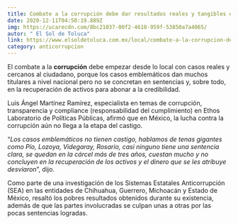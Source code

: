 ```yaml
---
title: Combate a la corrupción debe dar resultados reales y tangibles en lo local
date: 2020-12-11T04:50:19.889Z
img: https://ucarecdn.com/8bc21037-00f2-4618-959f-53850a7a4065/
autor: " El Sol de Toluca"
link: https://www.elsoldetoluca.com.mx/local/combate-a-la-corrupcion-debe-dar-resultados-reales-y-tangibles-en-lo-local-6120215.html
category: anticorrupcion
---
```

El combate a la **corrupción** debe empezar desde lo local con casos reales y cercanos al ciudadano, porque los casos emblemáticos dan muchos titulares a nivel nacional pero no se concretan en sentencias y, sobre todo, en la recuperación de activos para abonar a la credibilidad.

Luis Ángel Martínez Ramírez, especialista en temas de corrupción, transparencia y compliance (responsabilidad del cumplimiento) en Ethos Laboratorio de Políticas Públicas, afirmó que en México, la lucha contra la corrupción aún no llega a la etapa del castigo.

“*Los casos emblemáticos no tienen castigo, hablamos de tenas gigantes como Pío, Lozoya, Videgaray, Rosario, casi ninguno tiene una sentencia clara, se quedan en la cárcel más de tres años, cuestan mucho y no concluyen en la recuperación de los activos y el dinero que se les atribuye desviaron*”, dijo.

Como parte de una investigación de los Sistemas Estatales Anticorrupción (SEA) en las entidades de Chihuahua, Guerrero, Michoacán y Estado de México, resaltó los pobres resultados obtenidos durante su existencia, además de que las partes involucradas se culpan unas a otras por las pocas sentencias logradas.